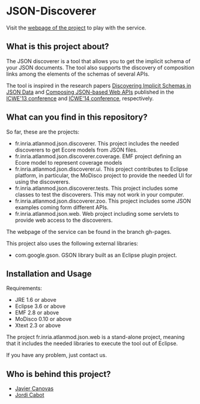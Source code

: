 JSON-Discoverer
===============

Visit the [webpage of the project](http://atlanmod.github.io/json-discoverer) to play with the service.

What is this project about?
---------------------------

The JSON discoverer is a tool that allows you to get the implicit schema of your JSON documents. The tool also supports the discovery of composition links among the elements of the schemas of several APIs.

The tool is inspired in the research papers [Discovering Implicit Schemas in JSON Data](http://hal.inria.fr/docs/00/81/89/45/PDF/icwe2013-CanovasCabot.pdf) and [Composing JSON-based Web APIs](http://modeling-languages.com/composing-json-based-web-apis/) published in the [ICWE'13 conference](http://icwe2013.webengineering.org/) and [ICWE'14 conference](http://icwe2014.webengineering.org/), respectively.

What can you find in this repository?
-------------------------------------

So far, these are the projects:

* fr.inria.atlanmod.json.discoverer. This project includes the needed discoverers to get Ecore models from JSON files.
* fr.inria.atlanmod.json.discoverer.coverage. EMF project defining an Ecore model to represent coverage models
* fr.inria.atlanmod.json.discoverer.ui. This project contributes to Eclipse platform, in particular, the MoDisco project to provide the needed UI for using the discoverers.
* fr.inria.atlanmod.json.discoverer.tests. This project includes some classes to test the discoverers. This may not work in your computer.
* fr.inria.atlanmod.json.discoverer.zoo. This project includes some JSON examples coming form different APIs.
* fr.inria.atlanmod.json.web. Web project including some servlets to provide web access to the discoverers. 

The webpage of the service can be found in the branch gh-pages.

This project also uses the following external libraries:

* com.google.gson. GSON library built as an Eclipse plugin project.

Installation and Usage
----------------------
Requirements:

* JRE 1.6 or above
* Eclipse 3.6 or above
* EMF 2.8 or above
* MoDisco 0.10 or above
* Xtext 2.3 or above

The project fr.inria.atlanmod.json.web is a stand-alone project, meaning that it includes the needed libraries to execute the tool out of Eclipse.

If you have any problem, just contact us.

Who is behind this project?
---------------------------
* [Javier Canovas](http://github.com/jlcanovas/ "Javier Canovas")
* [Jordi Cabot](http://github.com/jcabot/ "Jordi Cabot")
